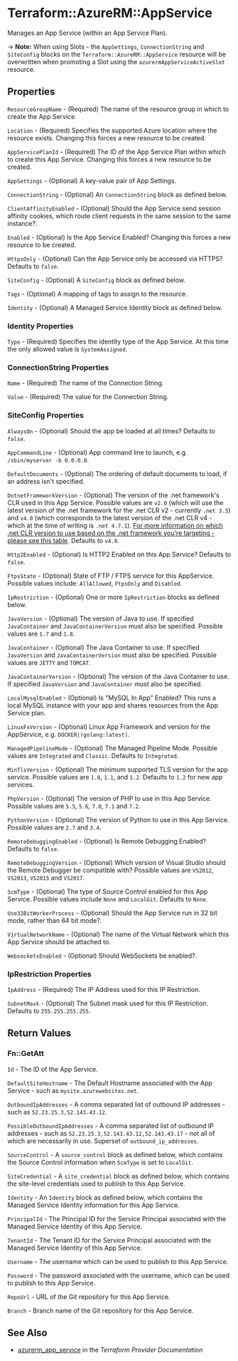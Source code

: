 # Terraform::AzureRM::AppService

Manages an App Service (within an App Service Plan).

-> **Note:** When using Slots - the `AppSettings`, `ConnectionString` and `SiteConfig` blocks on the `Terraform::AzureRM::AppService` resource will be overwritten when promoting a Slot using the `azurermAppServiceActiveSlot` resource.

## Properties

`ResourceGroupName` - (Required) The name of the resource group in which to create the App Service.

`Location` - (Required) Specifies the supported Azure location where the resource exists. Changing this forces a new resource to be created.

`AppServicePlanId` - (Required) The ID of the App Service Plan within which to create this App Service. Changing this forces a new resource to be created.

`AppSettings` - (Optional) A key-value pair of App Settings.

`ConnectionString` - (Optional) An `ConnectionString` block as defined below.

`ClientAffinityEnabled` - (Optional) Should the App Service send session affinity cookies, which route client requests in the same session to the same instance?.

`Enabled` - (Optional) Is the App Service Enabled? Changing this forces a new resource to be created.

`HttpsOnly` - (Optional) Can the App Service only be accessed via HTTPS? Defaults to `false`.

`SiteConfig` - (Optional) A `SiteConfig` block as defined below.

`Tags` - (Optional) A mapping of tags to assign to the resource.

`Identity` - (Optional) A Managed Service Identity block as defined below.

### Identity Properties

`Type` - (Required) Specifies the identity type of the App Service. At this time the only allowed value is `SystemAssigned`.

### ConnectionString Properties

`Name` - (Required) The name of the Connection String.

`Value` - (Required) The value for the Connection String.

### SiteConfig Properties

`AlwaysOn` - (Optional) Should the app be loaded at all times? Defaults to `false`.

`AppCommandLine` - (Optional) App command line to launch, e.g. `/sbin/myserver -b 0.0.0.0`.

`DefaultDocuments` - (Optional) The ordering of default documents to load, if an address isn't specified.

`DotnetFrameworkVersion` - (Optional) The version of the .net framework's CLR used in this App Service. Possible values are `v2.0` (which will use the latest version of the .net framework for the .net CLR v2 - currently `.net 3.5`) and `v4.0` (which corresponds to the latest version of the .net CLR v4 - which at the time of writing is `.net 4.7.1`). [For more information on which .net CLR version to use based on the .net framework you're targeting - please see this table](https://en.wikipedia.org/wiki/.NET_Framework_version_history#Overview). Defaults to `v4.0`.

`Http2Enabled` - (Optional) Is HTTP2 Enabled on this App Service? Defaults to `false`.

`FtpsState` - (Optional) State of FTP / FTPS service for this AppService. Possible values include: `AllAllowed`, `FtpsOnly` and `Disabled`.

`IpRestriction` - (Optional) One or more `IpRestriction` blocks as defined below.

`JavaVersion` - (Optional) The version of Java to use. If specified `JavaContainer` and `JavaContainerVersion` must also be specified. Possible values are `1.7` and `1.8`.

`JavaContainer` - (Optional) The Java Container to use. If specified `JavaVersion` and `JavaContainerVersion` must also be specified. Possible values are `JETTY` and `TOMCAT`.

`JavaContainerVersion` - (Optional) The version of the Java Container to use. If specified `JavaVersion` and `JavaContainer` must also be specified.

`LocalMysqlEnabled` - (Optional) Is "MySQL In App" Enabled? This runs a local MySQL instance with your app and shares resources from the App Service plan.

`LinuxFxVersion` - (Optional) Linux App Framework and version for the AppService, e.g. `DOCKER|(golang:latest)`.

`ManagedPipelineMode` - (Optional) The Managed Pipeline Mode. Possible values are `Integrated` and `Classic`. Defaults to `Integrated`.

`MinTlsVersion` - (Optional) The minimum supported TLS version for the app service. Possible values are `1.0`, `1.1`, and `1.2`. Defaults to `1.2` for new app services.

`PhpVersion` - (Optional) The version of PHP to use in this App Service. Possible values are `5.5`, `5.6`, `7.0`, `7.1` and `7.2`.

`PythonVersion` - (Optional) The version of Python to use in this App Service. Possible values are `2.7` and `3.4`.

`RemoteDebuggingEnabled` - (Optional) Is Remote Debugging Enabled? Defaults to `false`.

`RemoteDebuggingVersion` - (Optional) Which version of Visual Studio should the Remote Debugger be compatible with? Possible values are `VS2012`, `VS2013`, `VS2015` and `VS2017`.

`ScmType` - (Optional) The type of Source Control enabled for this App Service. Possible values include `None` and `LocalGit`. Defaults to `None`.

`Use32BitWorkerProcess` - (Optional) Should the App Service run in 32 bit mode, rather than 64 bit mode?.

`VirtualNetworkName` - (Optional) The name of the Virtual Network which this App Service should be attached to.

`WebsocketsEnabled` - (Optional) Should WebSockets be enabled?.

### IpRestriction Properties

`IpAddress` - (Required) The IP Address used for this IP Restriction.

`SubnetMask` - (Optional) The Subnet mask used for this IP Restriction. Defaults to `255.255.255.255`.


## Return Values

### Fn::GetAtt

`Id` - The ID of the App Service.

`DefaultSiteHostname` - The Default Hostname associated with the App Service - such as `mysite.azurewebsites.net`.

`OutboundIpAddresses` - A comma separated list of outbound IP addresses - such as `52.23.25.3,52.143.43.12`.

`PossibleOutboundIpAddresses` - A comma separated list of outbound IP addresses - such as `52.23.25.3,52.143.43.12,52.143.43.17` - not all of which are necessarily in use. Superset of `outbound_ip_addresses`.

`SourceControl` - A `source_control` block as defined below, which contains the Source Control information when `ScmType` is set to `LocalGit`.

`SiteCredential` - A `site_credential` block as defined below, which contains the site-level credentials used to publish to this App Service.

`Identity` - An `Identity` block as defined below, which contains the Managed Service Identity information for this App Service.

`PrincipalId` - The Principal ID for the Service Principal associated with the Managed Service Identity of this App Service.

`TenantId` - The Tenant ID for the Service Principal associated with the Managed Service Identity of this App Service.

`Username` - The username which can be used to publish to this App Service.

`Password` - The password associated with the username, which can be used to publish to this App Service.

`RepoUrl` - URL of the Git repository for this App Service.

`Branch` - Branch name of the Git repository for this App Service.

## See Also

* [azurerm_app_service](https://www.terraform.io/docs/providers/azurerm/r/app_service.html) in the _Terraform Provider Documentation_
